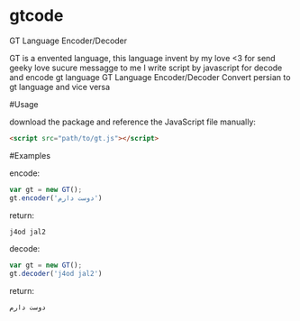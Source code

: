 # gtcode
GT Language Encoder/Decoder 

GT is a envented language, this language invent by my love <3 for send geeky love sucure messagge to me
I write script by javascript for decode and encode gt language
GT Language Encoder/Decoder Convert persian to gt language and vice versa

#Usage

download the package and reference the JavaScript file manually:

```html
<script src="path/to/gt.js"></script>
```

#Examples

encode:
```javascript
var gt = new GT();
gt.encoder('دوست دارم')
```
return:
```html
j4od jal2
```

decode:
```javascript
var gt = new GT();
gt.decoder('j4od jal2')
```

return:
```html
دوست دارم
```
